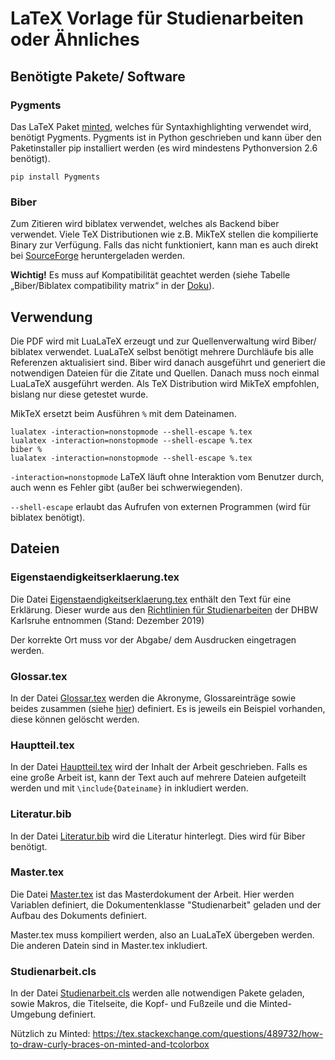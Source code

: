 
# LaTeX Vorlage für Studienarbeiten oder Ähnliches

## Benötigte Pakete/ Software

### Pygments
Das LaTeX Paket [minted][Minted], welches für Syntaxhighlighting verwendet wird, benötigt Pygments. Pygments ist in Python geschrieben und kann über den Paketinstaller pip installiert werden (es wird mindestens Pythonversion 2.6 benötigt).
```
pip install Pygments
``` 

### Biber
Zum Zitieren wird biblatex verwendet, welches als Backend biber verwendet. Viele TeX Distributionen wie z.B. MikTeX stellen die kompilierte Binary zur Verfügung. Falls das nicht funktioniert, kann man es auch direkt bei [SourceForge][Biber_download] heruntergeladen werden.

**Wichtig!** Es muss auf Kompatibilität geachtet werden (siehe Tabelle „Biber/Biblatex compatibility matrix“  in der [Doku][Biber]).


## Verwendung
Die PDF wird mit LuaLaTeX erzeugt und zur Quellenverwaltung wird Biber/ biblatex verwendet. LuaLaTeX selbst benötigt mehrere Durchläufe bis alle Referenzen aktualisiert sind. Biber wird danach ausgeführt und generiert die notwendigen Dateien für die Zitate und Quellen. Danach muss noch einmal LuaLaTeX ausgeführt werden.
Als TeX Distribution wird MikTeX empfohlen, bislang nur diese getestet wurde.

MikTeX ersetzt beim Ausführen `%` mit dem Dateinamen.
```
lualatex -interaction=nonstopmode --shell-escape %.tex
lualatex -interaction=nonstopmode --shell-escape %.tex
biber %
lualatex -interaction=nonstopmode --shell-escape %.tex
```
`-interaction=nonstopmode` LaTeX läuft ohne Interaktion vom Benutzer durch, auch wenn es Fehler gibt (außer bei schwerwiegenden).

`--shell-escape`  erlaubt das Aufrufen von externen Programmen (wird für biblatex benötigt).

## Dateien

### Eigenstaendigkeitserklaerung.tex
Die Datei [Eigenstaendigkeitserklaerung.tex][Eigenstaendigkeitserklaerung] enthält den Text für eine Erklärung.
Dieser wurde aus den [Richtlinien für Studienarbeiten][1] der DHBW Karlsruhe entnommen (Stand: Dezember 2019)

Der korrekte Ort muss vor der Abgabe/ dem Ausdrucken eingetragen werden.


### Glossar.tex
In der Datei [Glossar.tex][Glossar] werden die Akronyme, Glossareinträge sowie beides zusammen (siehe [hier][acronym_glossary]) definiert.
Es is jeweils ein Beispiel vorhanden, diese können gelöscht werden.


### Hauptteil.tex
In der Datei [Hauptteil.tex][Hauptteil] wird der Inhalt der Arbeit geschrieben. Falls es eine große Arbeit ist, kann der Text auch auf mehrere Dateien aufgeteilt werden und mit `\include{Dateiname}` in inkludiert werden.


### Literatur.bib
In der Datei [Literatur.bib][Literatur] wird die Literatur hinterlegt. Dies wird für Biber benötigt.


### Master.tex
Die Datei [Master.tex][Master] ist das Masterdokument der Arbeit. Hier werden Variablen definiert, die Dokumentenklasse "Studienarbeit" geladen und der Aufbau des Dokuments definiert.

Master.tex muss kompiliert werden, also an LuaLaTeX übergeben werden. Die anderen Datein sind in Master.tex inkludiert.


### Studienarbeit.cls
In der Datei [Studienarbeit.cls][Studienarbeit] werden alle notwendigen Pakete geladen, sowie Makros, die Titelseite, die Kopf- und Fußzeile und die Minted-Umgebung definiert.

Nützlich zu Minted: https://tex.stackexchange.com/questions/489732/how-to-draw-curly-braces-on-minted-and-tcolorbox

<!-- (Links/ Quellen) -->
[Minted]: https://ctan.kako-dev.de/macros/latex/contrib/minted/minted.pdf
[Biber]: https://mirror.informatik.hs-fulda.de/tex-archive/biblio/biber/documentation/biber.pdf
[Biber_download]: https://sourceforge.net/projects/biblatex-biber/
[Eigenstaendigkeitserklaerung]: https://github.com/Marius202/LaTeX_Vorlage/blob/master/Eigenstaendigkeitserklaerung.tex
[Glossar]: https://github.com/Marius202/LaTeX_Vorlage/blob/master/Glossar.tex
[Hauptteil]: https://github.com/Marius202/LaTeX_Vorlage/blob/master/Hauptteil.tex
[Literatur]: https://github.com/Marius202/LaTeX_Vorlage/blob/master/Literatur.bib
[Master]: https://github.com/Marius202/LaTeX_Vorlage/blob/master/Master.tex
[Studienarbeit]: https://github.com/Marius202/LaTeX_Vorlage/blob/master/Studienarbeit.cls
[acronym_glossary]: https://tex.stackexchange.com/questions/8946/how-to-combine-acronym-and-glossary
[1]: https://www.dhbw.de/fileadmin/user_upload/Dokumente/Dokumente_fuer_Studierende/191212_Leitlinien_Praxismodule_Studien_Bachelorarbeiten.pdf (Richtlinien für Studienarbeiten)
